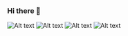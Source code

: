 ### Hi there 👋

<!--
**bogdan770/bogdan770** is a ✨ _special_ ✨ repository because its `README.md` (this file) appears on your GitHub profile.

Here are some ideas to get you started:

- 🔭 I’m currently working on ...
- 🌱 I’m currently learning ...
- 👯 I’m looking to collaborate on ...
- 🤔 I’m looking for help with ...
- 💬 Ask me about ...
- 📫 How to reach me: ...
- 😄 Pronouns: ...
- ⚡ Fun fact: ...
-->
![Alt text](https://spotify-recently-played-readme.vercel.app/api?user=tvyr8rcx00ssgu2vokp76vb6m)
![Alt text](https://spotify-recently-played-readme.vercel.app/api?user=tvyr8rcx00ssgu2vokp76vb6m&count={count})
![Alt text](https://spotify-recently-played-readme.vercel.app/api?user=tvyr8rcx00ssgu2vokp76vb6m&width={width})
![Alt text](https://spotify-recently-played-readme.vercel.app/api?user=tvyr8rcx00ssgu2vokp76vb6m&unique={true|1|on|yes})
